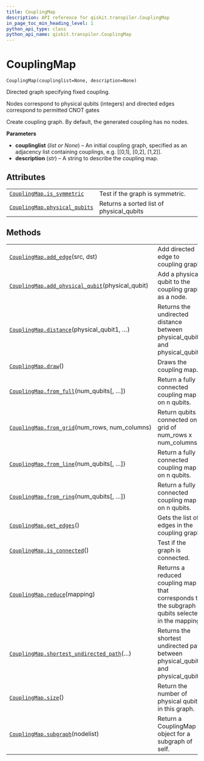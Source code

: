 ```yaml
---
title: CouplingMap
description: API reference for qiskit.transpiler.CouplingMap
in_page_toc_min_heading_level: 1
python_api_type: class
python_api_name: qiskit.transpiler.CouplingMap
---
```


# CouplingMap

<span id="qiskit.transpiler.CouplingMap" />

`CouplingMap(couplinglist=None, description=None)`

Directed graph specifying fixed coupling.

Nodes correspond to physical qubits (integers) and directed edges correspond to permitted CNOT gates

Create coupling graph. By default, the generated coupling has no nodes.

**Parameters**

*   **couplinglist** (*list or None*) – An initial coupling graph, specified as an adjacency list containing couplings, e.g. \[\[0,1], \[0,2], \[1,2]].
*   **description** (*str*) – A string to describe the coupling map.

## Attributes

|                                                                                                                                |                                           |
| ------------------------------------------------------------------------------------------------------------------------------ | ----------------------------------------- |
| [`CouplingMap.is_symmetric`](qiskit.transpiler.CouplingMap.is_symmetric "qiskit.transpiler.CouplingMap.is_symmetric")          | Test if the graph is symmetric.           |
| [`CouplingMap.physical_qubits`](qiskit.transpiler.CouplingMap.physical_qubits "qiskit.transpiler.CouplingMap.physical_qubits") | Returns a sorted list of physical\_qubits |

## Methods

|                                                                                                                                                              |                                                                                                    |
| ------------------------------------------------------------------------------------------------------------------------------------------------------------ | -------------------------------------------------------------------------------------------------- |
| [`CouplingMap.add_edge`](qiskit.transpiler.CouplingMap.add_edge "qiskit.transpiler.CouplingMap.add_edge")(src, dst)                                          | Add directed edge to coupling graph.                                                               |
| [`CouplingMap.add_physical_qubit`](qiskit.transpiler.CouplingMap.add_physical_qubit "qiskit.transpiler.CouplingMap.add_physical_qubit")(physical\_qubit)     | Add a physical qubit to the coupling graph as a node.                                              |
| [`CouplingMap.distance`](qiskit.transpiler.CouplingMap.distance "qiskit.transpiler.CouplingMap.distance")(physical\_qubit1, …)                               | Returns the undirected distance between physical\_qubit1 and physical\_qubit2.                     |
| [`CouplingMap.draw`](qiskit.transpiler.CouplingMap.draw "qiskit.transpiler.CouplingMap.draw")()                                                              | Draws the coupling map.                                                                            |
| [`CouplingMap.from_full`](qiskit.transpiler.CouplingMap.from_full "qiskit.transpiler.CouplingMap.from_full")(num\_qubits\[, …])                              | Return a fully connected coupling map on n qubits.                                                 |
| [`CouplingMap.from_grid`](qiskit.transpiler.CouplingMap.from_grid "qiskit.transpiler.CouplingMap.from_grid")(num\_rows, num\_columns)                        | Return qubits connected on a grid of num\_rows x num\_columns.                                     |
| [`CouplingMap.from_line`](qiskit.transpiler.CouplingMap.from_line "qiskit.transpiler.CouplingMap.from_line")(num\_qubits\[, …])                              | Return a fully connected coupling map on n qubits.                                                 |
| [`CouplingMap.from_ring`](qiskit.transpiler.CouplingMap.from_ring "qiskit.transpiler.CouplingMap.from_ring")(num\_qubits\[, …])                              | Return a fully connected coupling map on n qubits.                                                 |
| [`CouplingMap.get_edges`](qiskit.transpiler.CouplingMap.get_edges "qiskit.transpiler.CouplingMap.get_edges")()                                               | Gets the list of edges in the coupling graph.                                                      |
| [`CouplingMap.is_connected`](qiskit.transpiler.CouplingMap.is_connected "qiskit.transpiler.CouplingMap.is_connected")()                                      | Test if the graph is connected.                                                                    |
| [`CouplingMap.reduce`](qiskit.transpiler.CouplingMap.reduce "qiskit.transpiler.CouplingMap.reduce")(mapping)                                                 | Returns a reduced coupling map that corresponds to the subgraph of qubits selected in the mapping. |
| [`CouplingMap.shortest_undirected_path`](qiskit.transpiler.CouplingMap.shortest_undirected_path "qiskit.transpiler.CouplingMap.shortest_undirected_path")(…) | Returns the shortest undirected path between physical\_qubit1 and physical\_qubit2.                |
| [`CouplingMap.size`](qiskit.transpiler.CouplingMap.size "qiskit.transpiler.CouplingMap.size")()                                                              | Return the number of physical qubits in this graph.                                                |
| [`CouplingMap.subgraph`](qiskit.transpiler.CouplingMap.subgraph "qiskit.transpiler.CouplingMap.subgraph")(nodelist)                                          | Return a CouplingMap object for a subgraph of self.                                                |

